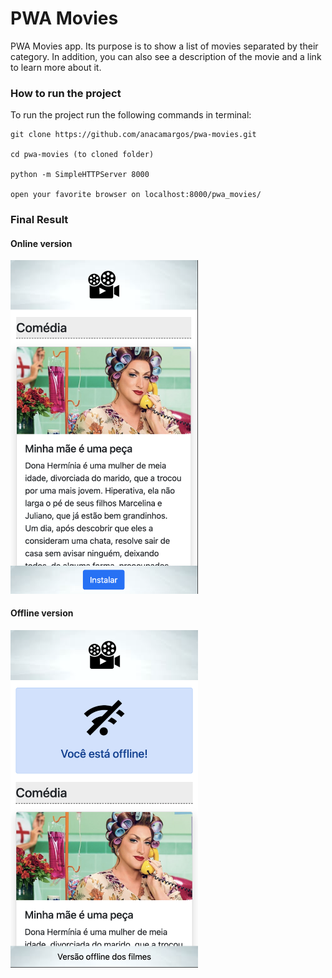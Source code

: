 # PWA Movies
PWA Movies app. Its purpose is to show a list of movies separated by their category.  In addition, you can also see a description of the movie and a link to learn more about it.

### How to run the project

To run the project run the following commands in terminal:

`````
git clone https://github.com/anacamargos/pwa-movies.git

cd pwa-movies (to cloned folder)

python -m SimpleHTTPServer 8000

open your favorite browser on localhost:8000/pwa_movies/
`````

### Final Result

#### Online version

<img src="images/online.png" alt="drawing" width="300"/>

#### Offline version

<img src="images/offline.png" alt="drawing" width="300"/>
